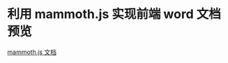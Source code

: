 # 利用 mammoth.js 实现前端 word 文档预览

[mammoth.js 文档](https://jstool.gitlab.io/zh-cn/demo/mammoth-js-word-docx-preview-and-convert/)


<Word-Preview />